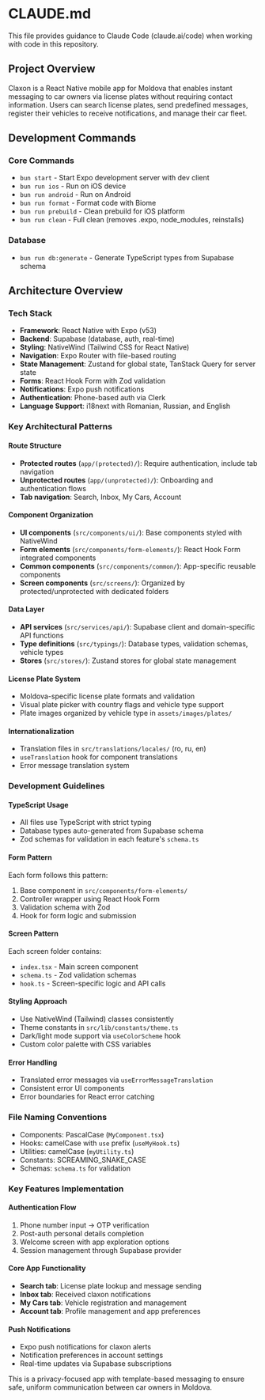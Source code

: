 # CLAUDE.md

This file provides guidance to Claude Code (claude.ai/code) when working with code in this repository.

## Project Overview

Claxon is a React Native mobile app for Moldova that enables instant messaging to car owners via license plates without requiring contact information. Users can search license plates, send predefined messages, register their vehicles to receive notifications, and manage their car fleet.

## Development Commands

### Core Commands
- `bun start` - Start Expo development server with dev client
- `bun run ios` - Run on iOS device
- `bun run android` - Run on Android
- `bun run format` - Format code with Biome
- `bun run prebuild` - Clean prebuild for iOS platform
- `bun run clean` - Full clean (removes .expo, node_modules, reinstalls)

### Database
- `bun run db:generate` - Generate TypeScript types from Supabase schema

## Architecture Overview

### Tech Stack
- **Framework**: React Native with Expo (v53)
- **Backend**: Supabase (database, auth, real-time)
- **Styling**: NativeWind (Tailwind CSS for React Native)
- **Navigation**: Expo Router with file-based routing
- **State Management**: Zustand for global state, TanStack Query for server state
- **Forms**: React Hook Form with Zod validation
- **Notifications**: Expo push notifications
- **Authentication**: Phone-based auth via Clerk
- **Language Support**: i18next with Romanian, Russian, and English

### Key Architectural Patterns

#### Route Structure
- **Protected routes** (`app/(protected)/`): Require authentication, include tab navigation
- **Unprotected routes** (`app/(unprotected)/`): Onboarding and authentication flows
- **Tab navigation**: Search, Inbox, My Cars, Account

#### Component Organization
- **UI components** (`src/components/ui/`): Base components styled with NativeWind
- **Form elements** (`src/components/form-elements/`): React Hook Form integrated components
- **Common components** (`src/components/common/`): App-specific reusable components
- **Screen components** (`src/screens/`): Organized by protected/unprotected with dedicated folders

#### Data Layer
- **API services** (`src/services/api/`): Supabase client and domain-specific API functions
- **Type definitions** (`src/typings/`): Database types, validation schemas, vehicle types
- **Stores** (`src/stores/`): Zustand stores for global state management

#### License Plate System
- Moldova-specific license plate formats and validation
- Visual plate picker with country flags and vehicle type support
- Plate images organized by vehicle type in `assets/images/plates/`

#### Internationalization
- Translation files in `src/translations/locales/` (ro, ru, en)
- `useTranslation` hook for component translations
- Error message translation system

### Development Guidelines

#### TypeScript Usage
- All files use TypeScript with strict typing
- Database types auto-generated from Supabase schema
- Zod schemas for validation in each feature's `schema.ts`

#### Form Pattern
Each form follows this pattern:
1. Base component in `src/components/form-elements/`
2. Controller wrapper using React Hook Form
3. Validation schema with Zod
4. Hook for form logic and submission

#### Screen Pattern
Each screen folder contains:
- `index.tsx` - Main screen component
- `schema.ts` - Zod validation schemas
- `hook.ts` - Screen-specific logic and API calls

#### Styling Approach
- Use NativeWind (Tailwind) classes consistently
- Theme constants in `src/lib/constants/theme.ts`
- Dark/light mode support via `useColorScheme` hook
- Custom color palette with CSS variables

#### Error Handling
- Translated error messages via `useErrorMessageTranslation`
- Consistent error UI components
- Error boundaries for React error catching

### File Naming Conventions
- Components: PascalCase (`MyComponent.tsx`)
- Hooks: camelCase with `use` prefix (`useMyHook.ts`)
- Utilities: camelCase (`myUtility.ts`)
- Constants: SCREAMING_SNAKE_CASE
- Schemas: `schema.ts` for validation

### Key Features Implementation

#### Authentication Flow
1. Phone number input → OTP verification
2. Post-auth personal details completion
3. Welcome screen with app exploration options
4. Session management through Supabase provider

#### Core App Functionality
- **Search tab**: License plate lookup and message sending
- **Inbox tab**: Received claxon notifications
- **My Cars tab**: Vehicle registration and management
- **Account tab**: Profile management and app preferences

#### Push Notifications
- Expo push notifications for claxon alerts
- Notification preferences in account settings
- Real-time updates via Supabase subscriptions

This is a privacy-focused app with template-based messaging to ensure safe, uniform communication between car owners in Moldova.
